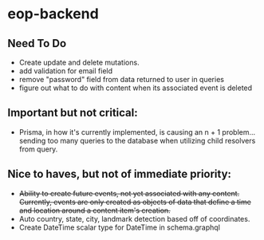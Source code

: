 # eop-backend

## Need To Do
* Create update and delete mutations.
* add validation for email field
* remove "password" field from data returned to user in queries
* figure out what to do with content when its associated event is deleted

## Important but not critical:
* Prisma, in how it's currently implemented, is causing an n + 1 problem... sending too many queries to the database when utilizing child resolvers from query.

## Nice to haves, but not of immediate priority:
* ~~Ability to create future events, not yet associated with any content. Currently, events are only created as objects of data that define a time and location around a content item's creation.~~
* Auto country, state, city, landmark detection based off of coordinates.
* Create DateTime scalar type for DateTime in schema.graphql